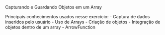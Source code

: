 Capturando e Guardando Objetos em um Array

Principais conhecimentos usados nesse exercício:
    - Captura de dados inseridos pelo usuário
    - Uso de Arrays
    - Criação de objetos
    - Integração de objetos dentro de um array
    - ArrowFunction